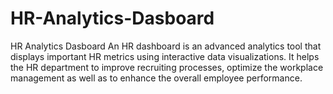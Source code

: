 # HR-Analytics-Dasboard
HR Analytics Dasboard
An HR dashboard is an advanced analytics tool that displays important HR metrics using interactive data visualizations. It helps the HR department to improve recruiting processes, optimize the workplace management as well as to enhance the overall employee performance.
